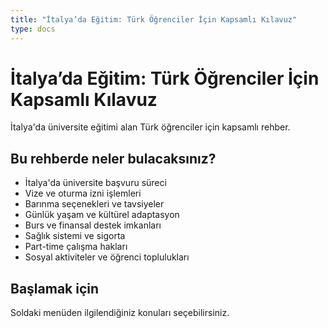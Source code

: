 ```yaml
---
title: "İtalya’da Eğitim: Türk Öğrenciler İçin Kapsamlı Kılavuz"
type: docs
---
```


# İtalya’da Eğitim: Türk Öğrenciler İçin Kapsamlı Kılavuz

İtalya'da üniversite eğitimi alan Türk öğrenciler için kapsamlı rehber.

## Bu rehberde neler bulacaksınız?

- İtalya'da üniversite başvuru süreci
- Vize ve oturma izni işlemleri
- Barınma seçenekleri ve tavsiyeler
- Günlük yaşam ve kültürel adaptasyon
- Burs ve finansal destek imkanları
- Sağlık sistemi ve sigorta
- Part-time çalışma hakları
- Sosyal aktiviteler ve öğrenci toplulukları

## Başlamak için

Soldaki menüden ilgilendiğiniz konuları seçebilirsiniz.